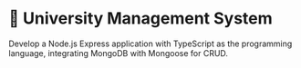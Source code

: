 # 🏫 University Management System
Develop a Node.js Express application with TypeScript as the programming language, integrating MongoDB with Mongoose for CRUD.
